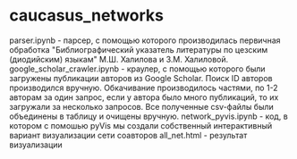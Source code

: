 # caucasus_networks
parser.ipynb - парсер, с помощью которого производилась первичная обработка "Библиографический указатель литературы по цезским (диодийским) языкам" М.Ш. Халилова и З.М. Халиловой. 
google_scholar_crawler.ipynb - краулер, с помощью которого были загружены публикации авторов из Google Scholar. Поиск ID авторов производился вручную. Обкачивание производилось частями, по 1-2 авторам за один запрос, если у автора было много публикаций, то их загружали за несколько запросов. Все полученные csv-файлы были объединены в таблицу и очищены вручную.
network_pyvis.ipynb - код, в котором с помошью  pyVis мы создали собственный интерактивный вариант визуализации сети соавторов
all_net.html - результат визуализации


